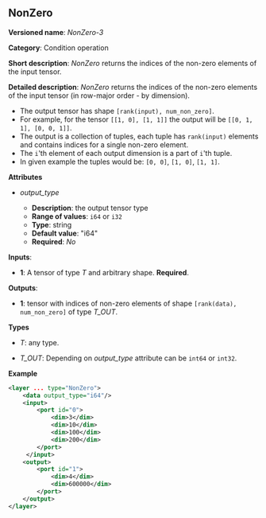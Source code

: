 ## NonZero <a name="NonZero"></a>

**Versioned name**: *NonZero-3*

**Category**: Condition operation

**Short description**: *NonZero* returns the indices of the non-zero elements of the input tensor.

**Detailed description**: *NonZero* returns the indices of the non-zero elements of the input tensor (in row-major order - by dimension).
* The output tensor has shape `[rank(input), num_non_zero]`.
* For example, for the tensor `[[1, 0], [1, 1]]` the output will be `[[0, 1, 1], [0, 0, 1]]`.
* The output is a collection of tuples, each tuple has `rank(input)` elements and contains indices for a single non-zero element.
* The `i`'th element of each output dimension is a part of `i`'th tuple.
* In given example the tuples would be: `[0, 0]`, `[1, 0]`, `[1, 1]`.

**Attributes**

* *output_type*

  * **Description**: the output tensor type
  * **Range of values**: `i64` or `i32`
  * **Type**: string
  * **Default value**: "i64"
  * **Required**: *No*

**Inputs**:

*   **1**: A tensor of type *T* and arbitrary shape. **Required**.

**Outputs**:

*   **1**: tensor with indices of non-zero elements of shape `[rank(data), num_non_zero]` of type *T_OUT*.

**Types**

* *T*: any type.

* *T_OUT*: Depending on *output_type* attribute can be `int64` or `int32`.

**Example**

```xml
<layer ... type="NonZero">
    <data output_type="i64"/>
    <input>
        <port id="0">
            <dim>3</dim>
            <dim>10</dim>
            <dim>100</dim>
            <dim>200</dim>
        </port>
     </input>
    <output>
        <port id="1">
            <dim>4</dim>
            <dim>600000</dim>
        </port>
    </output>
</layer>
```